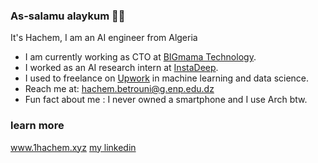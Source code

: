 ### As-salamu alaykum 👋🏽

It's Hachem, I am an AI engineer from Algeria

- I am currently working as CTO at <a href="https://big-mama.io">BIGmama Technology</a>.
- I worked as an AI research intern at <a href="https://www.instadeep.com/">InstaDeep</a>. 
- I used to freelance on <a href="https://www.upwork.com/freelancers/~01b79e4e53cd1ca324">Upwork</a> in machine learning and data science. 
- Reach me at: hachem.betrouni@g.enp.edu.dz
- Fun fact about me : I never owned a smartphone and I use Arch btw.

### learn more
<a href="https://www.1hachem.xyz">www.1hachem.xyz</a>
<a href="https://www.linkedin.com/in/hachem-betrouni/">my linkedin</a>

